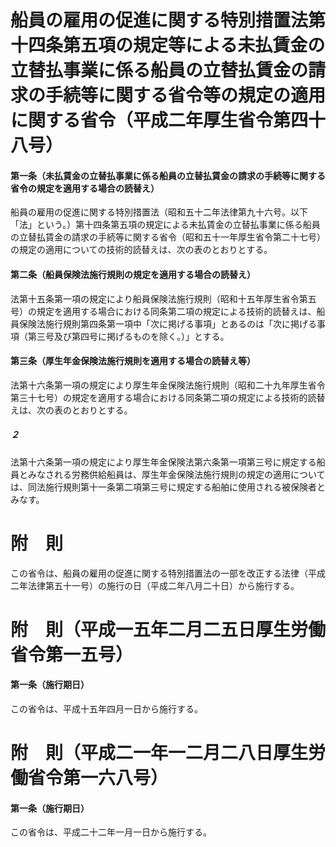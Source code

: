 # 船員の雇用の促進に関する特別措置法第十四条第五項の規定等による未払賃金の立替払事業に係る船員の立替払賃金の請求の手続等に関する省令等の規定の適用に関する省令（平成二年厚生省令第四十八号）
#### 第一条（未払賃金の立替払事業に係る船員の立替払賃金の請求の手続等に関する省令の規定を適用する場合の読替え）
船員の雇用の促進に関する特別措置法（昭和五十二年法律第九十六号。以下「法」という。）第十四条第五項の規定による未払賃金の立替払事業に係る船員の立替払賃金の請求の手続等に関する省令（昭和五十一年厚生省令第二十七号）の規定の適用についての技術的読替えは、次の表のとおりとする。
#### 第二条（船員保険法施行規則の規定を適用する場合の読替え）
法第十五条第一項の規定により船員保険法施行規則（昭和十五年厚生省令第五号）の規定を適用する場合における同条第二項の規定による技術的読替えは、船員保険法施行規則第四条第一項中「次に掲げる事項」とあるのは「次に掲げる事項（第三号及び第四号に掲げるものを除く。）」とする。
#### 第三条（厚生年金保険法施行規則を適用する場合の読替え等）
法第十六条第一項の規定により厚生年金保険法施行規則（昭和二十九年厚生省令第三十七号）の規定を適用する場合における同条第二項の規定による技術的読替えは、次の表のとおりとする。
##### ２
法第十六条第一項の規定により厚生年金保険法第六条第一項第三号に規定する船員とみなされる労務供給船員は、厚生年金保険法施行規則の規定の適用については、同法施行規則第十一条第二項第三号に規定する船舶に使用される被保険者とみなす。
# 附　則
この省令は、船員の雇用の促進に関する特別措置法の一部を改正する法律（平成二年法律第五十一号）の施行の日（平成二年八月二十日）から施行する。
# 附　則（平成一五年二月二五日厚生労働省令第一五号）
#### 第一条（施行期日）
この省令は、平成十五年四月一日から施行する。
# 附　則（平成二一年一二月二八日厚生労働省令第一六八号）
#### 第一条（施行期日）
この省令は、平成二十二年一月一日から施行する。
